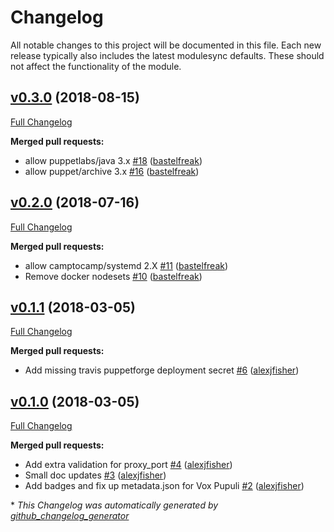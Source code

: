 # Changelog

All notable changes to this project will be documented in this file.
Each new release typically also includes the latest modulesync defaults.
These should not affect the functionality of the module.

## [v0.3.0](https://github.com/voxpupuli/puppet-appd_db_agent/tree/v0.3.0) (2018-08-15)

[Full Changelog](https://github.com/voxpupuli/puppet-appd_db_agent/compare/v0.2.0...v0.3.0)

**Merged pull requests:**

- allow puppetlabs/java 3.x [\#18](https://github.com/voxpupuli/puppet-appd_db_agent/pull/18) ([bastelfreak](https://github.com/bastelfreak))
- allow puppet/archive 3.x [\#16](https://github.com/voxpupuli/puppet-appd_db_agent/pull/16) ([bastelfreak](https://github.com/bastelfreak))

## [v0.2.0](https://github.com/voxpupuli/puppet-appd_db_agent/tree/v0.2.0) (2018-07-16)

[Full Changelog](https://github.com/voxpupuli/puppet-appd_db_agent/compare/v0.1.1...v0.2.0)

**Merged pull requests:**

- allow camptocamp/systemd 2.X [\#11](https://github.com/voxpupuli/puppet-appd_db_agent/pull/11) ([bastelfreak](https://github.com/bastelfreak))
- Remove docker nodesets [\#10](https://github.com/voxpupuli/puppet-appd_db_agent/pull/10) ([bastelfreak](https://github.com/bastelfreak))

## [v0.1.1](https://github.com/voxpupuli/puppet-appd_db_agent/tree/v0.1.1) (2018-03-05)

[Full Changelog](https://github.com/voxpupuli/puppet-appd_db_agent/compare/v0.1.0...v0.1.1)

**Merged pull requests:**

- Add missing travis puppetforge deployment secret [\#6](https://github.com/voxpupuli/puppet-appd_db_agent/pull/6) ([alexjfisher](https://github.com/alexjfisher))

## [v0.1.0](https://github.com/voxpupuli/puppet-appd_db_agent/tree/v0.1.0) (2018-03-05)

[Full Changelog](https://github.com/voxpupuli/puppet-appd_db_agent/compare/38d9ce81db90939c7140a542d6e6d69d26233a17...v0.1.0)

**Merged pull requests:**

- Add extra validation for proxy\_port [\#4](https://github.com/voxpupuli/puppet-appd_db_agent/pull/4) ([alexjfisher](https://github.com/alexjfisher))
- Small doc updates [\#3](https://github.com/voxpupuli/puppet-appd_db_agent/pull/3) ([alexjfisher](https://github.com/alexjfisher))
- Add badges and fix up metadata.json for Vox Pupuli [\#2](https://github.com/voxpupuli/puppet-appd_db_agent/pull/2) ([alexjfisher](https://github.com/alexjfisher))



\* *This Changelog was automatically generated by [github_changelog_generator](https://github.com/github-changelog-generator/github-changelog-generator)*
